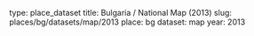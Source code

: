 type: place_dataset
title: Bulgaria / National Map (2013)
slug: places/bg/datasets/map/2013
place: bg
dataset: map
year: 2013
